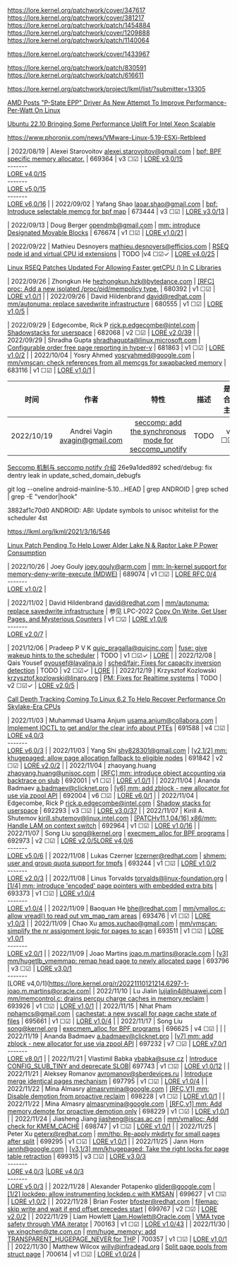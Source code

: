 https://lore.kernel.org/patchwork/cover/347617
https://lore.kernel.org/patchwork/cover/381217
https://lore.kernel.org/patchwork/patch/1454884
https://lore.kernel.org/patchwork/cover/1209888
https://lore.kernel.org/patchwork/patch/1140064


https://lore.kernel.org/patchwork/cover/1433967

https://lore.kernel.org/patchwork/patch/830591
https://lore.kernel.org/patchwork/patch/616611

https://lore.kernel.org/patchwork/project/lkml/list/?submitter=13305


[AMD Posts "P-State EPP" Driver As New Attempt To Improve Performance-Per-Watt On Linux](https://www.phoronix.com/news/AMD-P-State-EPP-Linux)

[Ubuntu 22.10 Bringing Some Performance Uplift For Intel Xeon Scalable](https://www.phoronix.com/review/ubuntu2210-early-icelake)

https://www.phoronix.com/news/VMware-Linux-5.19-ESXi-Retbleed




| 2022/08/19 | Alexei Starovoitov <alexei.starovoitov@gmail.com> | [bpf: BPF specific memory allocator.](https://patchwork.kernel.org/project/linux-mm/cover/20220819214232.18784-1-alexei.starovoitov@gmail.com/) | 669364 | v3 ☐☑ | [LORE v3,0/15](https://lore.kernel.org/r/20220819214232.18784-1-alexei.starovoitov@gmail.com)<br>*-*-*-*-*-*-*-* <br>[LORE v4,0/15](https://lore.kernel.org/r/20220826024430.84565-1-alexei.starovoitov@gmail.com)<br>*-*-*-*-*-*-*-* <br>[LORE v5,0/15](https://lore.kernel.org/r/20220901161547.57722-1-alexei.starovoitov@gmail.com)<br>*-*-*-*-*-*-*-* <br>[LORE v6,0/16](https://lore.kernel.org/r/20220902211058.60789-1-alexei.starovoitov@gmail.com) |
| 2022/09/02 | Yafang Shao <laoar.shao@gmail.com> | [bpf: Introduce selectable memcg for bpf map](https://patchwork.kernel.org/project/linux-mm/cover/20220902023003.47124-1-laoar.shao@gmail.com/) | 673444 | v3 ☐☑ | [LORE v3,0/13](https://lore.kernel.org/r/20220902023003.47124-1-laoar.shao@gmail.com) |




| 2022/09/13 | Doug Berger <opendmb@gmail.com> | [mm: introduce Designated Movable Blocks](https://patchwork.kernel.org/project/linux-mm/cover/20220913195508.3511038-1-opendmb@gmail.com/) | 676674 | v1 ☐☑ | [LORE v1,0/21](https://lore.kernel.org/r/20220913195508.3511038-1-opendmb@gmail.com) |





| 2022/09/22 | Mathieu Desnoyers <mathieu.desnoyers@efficios.com> | [RSEQ node id and virtual CPU  id extensions](https://lore.kernel.org/all/20220922105941.237830-1-mathieu.desnoyers@efficios.com) | TODO |v4 ☐☑✓ | [LORE v4,0/25](https://lore.kernel.org/all/20220922105941.237830-1-mathieu.desnoyers@efficios.com) |

[Linux RSEQ Patches Updated For Allowing Faster getCPU () In C Libraries](https://www.phoronix.com/news/Linux-RSEQ-Faster-getCPU)







| 2022/09/26 | Zhongkun He <hezhongkun.hzk@bytedance.com> | [[RFC] proc: Add a new isolated /proc/pid/mempolicy type.](https://patchwork.kernel.org/project/linux-mm/patch/20220926091033.340-1-hezhongkun.hzk@bytedance.com/) | 680392 | v1 ☐☑ | [LORE v1,0/1](https://lore.kernel.org/r/20220926091033.340-1-hezhongkun.hzk@bytedance.com) |
| 2022/09/26 | David Hildenbrand <david@redhat.com> | [mm/autonuma: replace savedwrite infrastructure](https://patchwork.kernel.org/project/linux-mm/cover/20220926152618.194810-1-david@redhat.com/) | 680555 | v1 ☐☑ | [LORE v1,0/5](https://lore.kernel.org/r/20220926152618.194810-1-david@redhat.com) |

| 2022/09/29 | Edgecombe, Rick P <rick.p.edgecombe@intel.com> | [Shadowstacks for userspace](https://patchwork.kernel.org/project/linux-mm/cover/20220929222936.14584-1-rick.p.edgecombe@intel.com/) | 682068 | v2 ☐☑ | [LORE v2,0/39](https://lore.kernel.org/r/20220929222936.14584-1-rick.p.edgecombe@intel.com) |
| 2022/09/29 | Shradha Gupta <shradhagupta@linux.microsoft.com> | [Configurable order free page reporting in hyper-v](https://patchwork.kernel.org/project/linux-mm/cover/1664447081-14744-1-git-send-email-shradhagupta@linux.microsoft.com/) | 681863 | v1 ☐☑ | [LORE v1,0/2](https://lore.kernel.org/r/1664447081-14744-1-git-send-email-shradhagupta@linux.microsoft.com) |
| 2022/10/04 | Yosry Ahmed <yosryahmed@google.com> | [mm/vmscan: check references from all memcgs for swapbacked memory](https://patchwork.kernel.org/project/linux-mm/patch/20221004233446.787056-1-yosryahmed@google.com/) | 683116 | v1 ☐☑ | [LORE v1,0/1](https://lore.kernel.org/r/20221004233446.787056-1-yosryahmed@google.com) |



| 时间 | 作者 | 特性 | 描述 | 是否合入主线 | 链接 |
|:---:|:----:|:---:|:----:|:---------:|:----:|
| 2022/10/19 | Andrei Vagin <avagin@gmail.com> | [seccomp: add the synchronous mode for seccomp_unotify](https://lore.kernel.org/all/20221020011048.156415-1-avagin@gmail.com) | TODO | v2 ☐☑✓ | [LORE v2,0/5](https://lore.kernel.org/all/20221020011048.156415-1-avagin@gmail.com) |







[Seccomp 机制与 seccomp notify 介绍](https://just4coding.com/2022/04/03/seccomp/)
26e9a1ded892 sched/debug: fix dentry leak in update_sched_domain_debugfs

git log --oneline android-mainline-5.10...HEAD | grep ANDROID | grep sched | grep -E "vendor|hook"



3882af1c70d0 ANDROID: ABI: Update symbols to unisoc whitelist for the scheduler 4st














https://lkml.org/lkml/2021/3/16/546


[Linux Patch Pending To Help Lower Alder Lake N & Raptor Lake P Power Consumption](https://www.phoronix.com/news/Linux-ADL-N-RPL-P-EPB-Tuning)









| 2022/10/26 | Joey Gouly <joey.gouly@arm.com> | [mm: In-kernel support for memory-deny-write-execute (MDWE)](https://patchwork.kernel.org/project/linux-mm/cover/20221026150457.36957-1-joey.gouly@arm.com/) | 689074 | v1 ☐☑ | [LORE RFC,0/4](https://lore.kernel.org/linux-arm-kernel/20220413134946.2732468-1-catalin.marinas@arm.com)<br>*-*-*-*-*-*-*-* <br>[LORE v1,0/2](https://lore.kernel.org/r/20221026150457.36957-1-joey.gouly@arm.com) |


| 2022/11/02 | David Hildenbrand <david@redhat.com> | [mm/autonuma: replace savedwrite infrastructure](https://patchwork.kernel.org/project/linux-mm/cover/20221102191209.289237-1-david@redhat.com/) | 参见 LPC-2022 [Copy On Write, Get User Pages, and Mysterious Counters](https://lpc.events/event/16/contributions/1267/) | v1 ☐☑ | [LORE v1,0/6](https://lore.kernel.org/r/20221102191209.289237-1-david@redhat.com)<br>*-*-*-*-*-*-*-* <br>[LORE v2,0/7](https://lore.kernel.org/r/20221108174652.198904-1-david@redhat.com) |






| 2021/12/06 | Pradeep P V K <quic_pragalla@quicinc.com> | [fuse: give wakeup hints to the scheduler](https://lore.kernel.org/all/1638780405-38026-1-git-send-email-quic_pragalla@quicinc.com) | TODO | v1 ☐☑✓ | [LORE](https://lore.kernel.org/all/1638780405-38026-1-git-send-email-quic_pragalla@quicinc.com) |
| 2022/12/08 | Qais Yousef <qyousef@layalina.io> | [sched/fair: Fixes for capacity inversion detection](https://lore.kernel.org/all/20221208145409.453308-1-qyousef@layalina.io) | TODO | v2 ☐☑✓ | [LORE](https://lore.kernel.org/all/20221208145409.453308-1-qyousef@layalina.io) |
| 2022/12/19 | Krzysztof Kozlowski <krzysztof.kozlowski@linaro.org> | [PM: Fixes for Realtime systems](https://lore.kernel.org/all/20221219151503.385816-1-krzysztof.kozlowski@linaro.org) | TODO | v2 ☐☑✓ | [LORE v2,0/5](https://lore.kernel.org/all/20221219151503.385816-1-krzysztof.kozlowski@linaro.org) |



[Call Depth Tracking Coming To Linux 6.2 To Help Recover Performance On Skylake-Era CPUs](https://www.phoronix.com/news/Call-Depth-Tracking-Linux-6.2)




| 2022/11/03 | Muhammad Usama Anjum <usama.anjum@collabora.com> | [Implement IOCTL to get and/or the clear info about PTEs](https://patchwork.kernel.org/project/linux-mm/cover/20221103100736.2356351-1-usama.anjum@collabora.com/) | 691588 | v4 ☐☑ | [LORE v4,0/3](https://lore.kernel.org/r/20221103100736.2356351-1-usama.anjum@collabora.com)<br>*-*-*-*-*-*-*-* <br>[LORE v6,0/3](https://lore.kernel.org/r/20221109102303.851281-1-usama.anjum@collabora.com) |
| 2022/11/03 | Yang Shi <shy828301@gmail.com> | [[v2,1/2] mm: khugepaged: allow page allocation fallback to eligible nodes](https://patchwork.kernel.org/project/linux-mm/patch/20221103213641.7296-1-shy828301@gmail.com/) | 691842 | v2 ☐☑ | [LORE v2,0/2](https://lore.kernel.org/r/20221103213641.7296-1-shy828301@gmail.com) |
| 2022/11/04 | zhaoyang.huang <zhaoyang.huang@unisoc.com> | [[RFC] mm: introduce object accounting via backtrace on slub](https://patchwork.kernel.org/project/linux-mm/patch/1667550838-10639-1-git-send-email-zhaoyang.huang@unisoc.com/) | 692001 | v1 ☐☑ | [LORE v1,0/1](https://lore.kernel.org/r/1667550838-10639-1-git-send-email-zhaoyang.huang@unisoc.com) |
| 2022/11/04 | Ananda Badmaev <a.badmaev@clicknet.pro> | [[v6] mm: add zblock - new allocator for use via zpool API](https://patchwork.kernel.org/project/linux-mm/patch/20221104085856.18745-1-a.badmaev@clicknet.pro/) | 692004 | v6 ☐☑ | [LORE v6,0/1](https://lore.kernel.org/r/20221104085856.18745-1-a.badmaev@clicknet.pro) |
| 2022/11/04 | Edgecombe, Rick P <rick.p.edgecombe@intel.com> | [Shadow stacks for userspace](https://patchwork.kernel.org/project/linux-mm/cover/20221104223604.29615-1-rick.p.edgecombe@intel.com/) | 692293 | v3 ☐☑ | [LORE v3,0/37](https://lore.kernel.org/r/20221104223604.29615-1-rick.p.edgecombe@intel.com) |
| 2022/11/07 | Kirill A. Shutemov <kirill.shutemov@linux.intel.com> | [[PATCHv11.1,04/16] x86/mm: Handle LAM on context switch](https://patchwork.kernel.org/project/linux-mm/patch/20221107213558.27807-1-kirill.shutemov@linux.intel.com/) | 692964 | v1 ☐☑ | [LORE v1,0/16](https://lore.kernel.org/r/20221107213558.27807-1-kirill.shutemov@linux.intel.com) |
| 2022/11/07 | Song Liu <song@kernel.org> | [execmem_alloc for BPF programs](https://patchwork.kernel.org/project/linux-mm/cover/20221107223921.3451913-1-song@kernel.org/) | 692973 | v2 ☐☑ | [LORE v2,0/5](https://lore.kernel.org/r/20221107223921.3451913-1-song@kernel.org)[LORE v4,0/6](https://lore.kernel.org/r/20221117202322.944661-1-song@kernel.org)<br>*-*-*-*-*-*-*-* <br>[LORE v5,0/6](https://lore.kernel.org/r/20221128190245.2337461-1-song@kernel.org) |
| 2022/11/08 | Lukas Czerner <lczerner@redhat.com> | [shmem: user and group quota support for tmpfs](https://patchwork.kernel.org/project/linux-mm/cover/20221108133010.75226-1-lczerner@redhat.com/) | 693244 | v1 ☐☑ | [LORE v1,0/2](https://lore.kernel.org/r/20221108133010.75226-1-lczerner@redhat.com)<br>*-*-*-*-*-*-*-* <br>[LORE v2,0/3](https://lore.kernel.org/r/20221121142854.91109-1-lczerner@redhat.com) |
| 2022/11/08 | Linus Torvalds <torvalds@linux-foundation.org> | [[1/4] mm: introduce 'encoded' page pointers with embedded extra bits](https://patchwork.kernel.org/project/linux-mm/patch/20221108194139.57604-1-torvalds@linux-foundation.org/) | 693373 | v1 ☐☑ | [LORE v1,0/4](https://lore.kernel.org/r/20221108194139.57604-1-torvalds@linux-foundation.org)<br>*-*-*-*-*-*-*-* <br>[LORE v1,0/4](https://lore.kernel.org/r/20221109203051.1835763-1-torvalds@linux-foundation.org) |
| 2022/11/09 | Baoquan He <bhe@redhat.com> | [mm/vmalloc.c: allow vread() to read out vm_map_ram areas](https://patchwork.kernel.org/project/linux-mm/cover/20221109033535.269229-1-bhe@redhat.com/) | 693476 | v1 ☐☑ | [LORE v1,0/3](https://lore.kernel.org/r/20221109033535.269229-1-bhe@redhat.com) |
| 2022/11/09 | Chao Xu <amos.xuchao@gmail.com> | [mm/vmscan: simplify the nr assignment logic for pages to scan](https://patchwork.kernel.org/project/linux-mm/patch/20221109070416.620887-1-Chao.Xu9@zeekrlife.com/) | 693511 | v1 ☐☑ | [LORE v1,0/1](https://lore.kernel.org/r/20221109070416.620887-1-Chao.Xu9@zeekrlife.com)<br>*-*-*-*-*-*-*-* <br>[LORE v2,0/1](https://lore.kernel.org/r/20221110113130.284290-1-Chao.Xu9@zeekrlife.com) |
| 2022/11/09 | Joao Martins <joao.m.martins@oracle.com> | [[v3] mm/hugetlb_vmemmap: remap head page to newly allocated page](https://patchwork.kernel.org/project/linux-mm/patch/20221109200623.96867-1-joao.m.martins@oracle.com/) | 693796 | v3 ☐☑ | [LORE v3,0/1](https://lore.kernel.org/r/20221109200623.96867-1-joao.m.martins@oracle.com)<br>*-*-*-*-*-*-*-* <br>[LORE v4,0/1](https://lore.kernel.org/r/20221110121214.6297-1-joao.m.martins@oracle.com|
| 2022/11/10 | Lu Jialin <lujialin4@huawei.com> | [mm/memcontrol.c: drains percpu charge caches in memory.reclaim](https://patchwork.kernel.org/project/linux-mm/patch/20221110065316.67204-1-lujialin4@huawei.com/) | 693926 | v1 ☐☑ | [LORE v1,0/1](https://lore.kernel.org/r/20221110065316.67204-1-lujialin4@huawei.com) |
| 2022/11/15 | Nhat Pham <nphamcs@gmail.com> | [cachestat: a new syscall for page cache state of files](https://patchwork.kernel.org/project/linux-mm/cover/20221115182901.2755368-1-nphamcs@gmail.com/) | 695661 | v1 ☐☑ | [LORE v1,0/4](https://lore.kernel.org/r/20221115182901.2755368-1-nphamcs@gmail.com) |
| 2022/11/17 | Song Liu <song@kernel.org> | [execmem_alloc for BPF programs](https://patchwork.kernel.org/project/linux-mm/cover/20221117202322.944661-1-song@kernel.org/) | 696625 | v4 ☐☑ | |
| 2022/11/19 | Ananda Badmaev <a.badmaev@clicknet.pro> | [[v7] mm: add zblock - new allocator for use via zpool API](https://patchwork.kernel.org/project/linux-mm/patch/20221119082159.63636-1-a.badmaev@clicknet.pro/) | 697232 | v7 ☐☑ | [LORE v7,0/1](https://lore.kernel.org/r/20221119082159.63636-1-a.badmaev@clicknet.pro)<br>*-*-*-*-*-*-*-* <br>[LORE v8,0/1](https://lore.kernel.org/r/20221121145435.41002-1-a.badmaev@clicknet.pro) |
| 2022/11/21 | Vlastimil Babka <vbabka@suse.cz> | [Introduce CONFIG_SLUB_TINY and deprecate SLOB](https://patchwork.kernel.org/project/linux-mm/cover/20221121171202.22080-1-vbabka@suse.cz/)| 697743 | v1 ☐☑ | [LORE v1,0/12](https://lore.kernel.org/r/20221121171202.22080-1-vbabka@suse.cz) |
| 2022/11/21 | Aleksey Romanov <avromanov@sberdevices.ru> | [Introduce merge identical pages mechanism](https://patchwork.kernel.org/project/linux-mm/cover/20221121190020.66548-1-avromanov@sberdevices.ru/) | 697795 | v1 ☐☑ | [LORE v1,0/4](https://lore.kernel.org/r/20221121190020.66548-1-avromanov@sberdevices.ru) |
| 2022/11/22 | Mina Almasry <almasrymina@google.com> | [[RFC,V1] mm: Disable demotion from proactive reclaim](https://patchwork.kernel.org/project/linux-mm/patch/20221122203850.2765015-1-almasrymina@google.com/) | 698228 | v1 ☐☑ | [LORE v1,0/1](https://lore.kernel.org/r/20221122203850.2765015-1-almasrymina@google.com) |
| 2022/11/22 | Mina Almasry <almasrymina@google.com> | [[RFC,v1] mm: Add memory.demote for proactive demotion only](https://patchwork.kernel.org/project/linux-mm/patch/20221122203850.2765015-2-almasrymina@google.com/) | 698229 | v1 ☐☑ | [LORE v1,0/1](https://lore.kernel.org/r/20221122203850.2765015-2-almasrymina@google.com) |
| 2022/11/24 | Jiasheng Jiang <jiasheng@iscas.ac.cn> | [mm/vmalloc: Add check for KMEM_CACHE](https://patchwork.kernel.org/project/linux-mm/patch/20221124040226.17953-1-jiasheng@iscas.ac.cn/) | 698747 | v1 ☐☑ | [LORE v1,0/1](https://lore.kernel.org/r/20221124040226.17953-1-jiasheng@iscas.ac.cn) |
| 2022/11/25 | Peter Xu <peterx@redhat.com> | [mm/thp: Re-apply mkdirty for small pages after split](https://patchwork.kernel.org/project/linux-mm/patch/20221125185857.3110155-1-peterx@redhat.com/) | 699295 | v1 ☐☑ | [LORE v1,0/1](https://lore.kernel.org/r/20221125185857.3110155-1-peterx@redhat.com) |
| 2022/11/25 | Jann Horn <jannh@google.com> | [[v3,1/3] mm/khugepaged: Take the right locks for page table retraction](https://patchwork.kernel.org/project/linux-mm/patch/20221125213714.4115729-1-jannh@google.com/) | 699315 | v3 ☐☑ | [LORE v3,0/3](https://lore.kernel.org/r/20221125213714.4115729-1-jannh@google.com)<br>*-*-*-*-*-*-*-* <br>[LORE v4,0/3](https://lore.kernel.org/r/20221128180252.1684965-1-jannh@google.com) |[LORE v4,0/3](https://lore.kernel.org/r/20221128180252.1684965-1-jannh@google.com)<br>*-*-*-*-*-*-*-* <br>[LORE v5,0/3](https://lore.kernel.org/r/20221129154730.2274278-1-jannh@google.com) |
| 2022/11/28 | Alexander Potapenko <glider@google.com> | [[1/2] lockdep: allow instrumenting lockdep.c with KMSAN](https://patchwork.kernel.org/project/linux-mm/patch/20221128094541.2645890-1-glider@google.com/) | 699627 | v1 ☐☑ | [LORE v1,0/2](https://lore.kernel.org/r/20221128094541.2645890-1-glider@google.com) |
| 2022/11/28 | Brian Foster <bfoster@redhat.com> | [filemap: skip write and wait if end offset precedes start](https://patchwork.kernel.org/project/linux-mm/cover/20221128155632.3950447-1-bfoster@redhat.com/) | 699767 | v2 ☐☑ | [LORE v2,0/2](https://lore.kernel.org/r/20221128155632.3950447-1-bfoster@redhat.com) |
| 2022/11/29 | Liam Howlett <Liam.Howlett@Oracle.com> | [VMA type safety through VMA iterator](https://patchwork.kernel.org/project/linux-mm/cover/20221129164352.3374638-1-Liam.Howlett@oracle.com/) | 700163 | v1 ☐☑ | [LORE v1,0/43](https://lore.kernel.org/r/20221129164352.3374638-1-Liam.Howlett@oracle.com) |
| 2022/11/30 |  <ye.xingchen@zte.com.cn> | [mm/huge_memory: add TRANSPARENT_HUGEPAGE_NEVER for THP](https://patchwork.kernel.org/project/linux-mm/patch/202211301651462590168@zte.com.cn/) | 700357 | v1 ☐☑ | [LORE v1,0/1](https://lore.kernel.org/r/202211301651462590168@zte.com.cn) |
| 2022/11/30 | Matthew Wilcox <willy@infradead.org> | [Split page pools from struct page](https://patchwork.kernel.org/project/linux-mm/cover/20221130220803.3657490-1-willy@infradead.org/) | 700614 | v1 ☐☑ | [LORE v1,0/24](https://lore.kernel.org/r/20221130220803.3657490-1-willy@infradead.org) |
